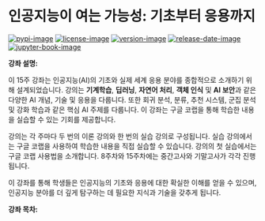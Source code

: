 # 인공지능이 여는 가능성: 기초부터 응용까지

[![pypi-image]][pypi-url]
[![license-image]][license-url]
[![version-image]][release-url]
[![release-date-image]][release-url]
[![jupyter-book-image]][docs-url]

<!-- Links: -->

[hyperfast python template]: https://github.com/entelecheia/hyperfast-python-template
[pypi-image]: https://img.shields.io/pypi/v/aibasics
[license-image]: https://img.shields.io/github/license/chu-aie/aibasics
[license-url]: https://github.com/chu-aie/aibasics/blob/main/LICENSE
[version-image]: https://img.shields.io/github/v/release/chu-aie/aibasics?sort=semver
[release-date-image]: https://img.shields.io/github/release-date/chu-aie/aibasics
[release-url]: https://github.com/chu-aie/aibasics/releases
[jupyter-book-image]: https://jupyterbook.org/en/stable/_images/badge.svg
[repo-url]: https://github.com/chu-aie/aibasics
[pypi-url]: https://pypi.org/project/aibasics
[docs-url]: https://aibasics.entelecheia.ai/
[changelog]: https://github.com/chu-aie/aibasics/blob/main/CHANGELOG.md
[contributing guidelines]: https://github.com/chu-aie/aibasics/blob/main/CONTRIBUTING.md

<!-- Links: -->

**강좌 설명:**

이 15주 강좌는 인공지능(AI)의 기초와 실제 세계 응용 분야를 종합적으로 소개하기 위해 설계되었습니다. 강의는 **기계학습**, **딥러닝**, **자연어 처리**, **객체 인식** 및 **AI 보안**과 같은 다양한 AI 개념, 기술 및 응용을 다룹니다. 또한 회귀 분석, 분류, 추천 시스템, 군집 분석 및 강화 학습과 같은 핵심 AI 주제를 다룹니다. 이 강좌는 구글 코랩을 통해 학습한 내용을 실습할 수 있는 기회를 제공합니다.

강의는 각 주마다 두 번의 이론 강의와 한 번의 실습 강의로 구성됩니다. 실습 강의에서는 구글 코랩을 사용하여 학습한 내용을 직접 실습할 수 있습니다. 강의의 첫 실습에서는 구글 코랩 사용법을 소개합니다. 8주차와 15주차에는 중간고사와 기말고사가 각각 진행됩니다.

이 강좌를 통해 학생들은 인공지능의 기초와 응용에 대한 확실한 이해를 얻을 수 있으며, 인공지능 분야를 더 깊게 탐구하는 데 필요한 지식과 기술을 갖추게 됩니다.

**강좌 목차:**

```{tableofcontents}

```
